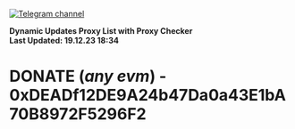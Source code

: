 [![Telegram channel](https://img.shields.io/endpoint?url=https://runkit.io/damiankrawczyk/telegram-badge/branches/master?url=https://t.me/n4z4v0d)](https://t.me/n4z4v0d) 

**Dynamic Updates Proxy List with Proxy Checker**  
**Last Updated: 19.12.23 18:34**

# DONATE (_any evm_) - 0xDEADf12DE9A24b47Da0a43E1bA70B8972F5296F2
